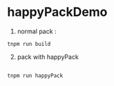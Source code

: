 # happyPackDemo

1. normal pack :

```
tnpm run build
```

2. pack with happyPack

```

tnpm run happyPack
```